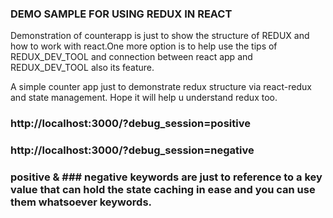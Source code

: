 ### DEMO SAMPLE FOR USING REDUX IN REACT
    
   Demonstration of counterapp is just to show the structure of REDUX and how to work with react.One more option is to help use the tips of REDUX_DEV_TOOL and connection between react app and REDUX_DEV_TOOL also its feature.

   A simple counter app just to demonstrate redux structure via react-redux and state management. Hope it will help u understand redux too.
    
### http://localhost:3000/?debug_session=positive
### http://localhost:3000/?debug_session=negative

   ### positive & ### negative keywords are just to reference to a key value that can hold the state caching in ease and you can use them whatsoever keywords.
